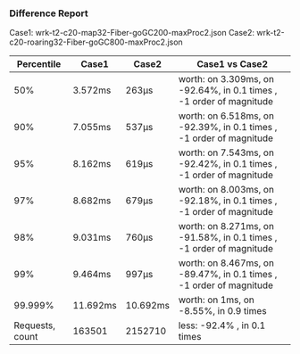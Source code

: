 ### Difference Report
Case1: wrk-t2-c20-map32-Fiber-goGC200-maxProc2.json
Case2: wrk-t2-c20-roaring32-Fiber-goGC800-maxProc2.json

|Percentile|Case1|Case2|Case1 vs Case2|
|---|---|---|---|
|50%|3.572ms|263µs|worth: on 3.309ms, on -92.64%, in 0.1 times , -1 order of magnitude|
|90%|7.055ms|537µs|worth: on 6.518ms, on -92.39%, in 0.1 times , -1 order of magnitude|
|95%|8.162ms|619µs|worth: on 7.543ms, on -92.42%, in 0.1 times , -1 order of magnitude|
|97%|8.682ms|679µs|worth: on 8.003ms, on -92.18%, in 0.1 times , -1 order of magnitude|
|98%|9.031ms|760µs|worth: on 8.271ms, on -91.58%, in 0.1 times , -1 order of magnitude|
|99%|9.464ms|997µs|worth: on 8.467ms, on -89.47%, in 0.1 times , -1 order of magnitude|
|99.999%|11.692ms|10.692ms|worth: on 1ms, on -8.55%, in 0.9 times |
|Requests, count|163501|2152710|less: -92.4% , in 0.1 times |

